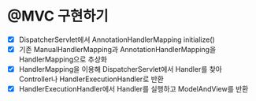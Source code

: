 # @MVC 구현하기

- [x] DispatcherServlet에서 AnnotationHandlerMapping initialize()
- [x] 기존 ManualHandlerMapping과 AnnotationHandlerMapping을 HandlerMapping으로 추상화
- [x] HandlerMapping을 이용해 DispatcherServlet에서 Handler를 찾아 Controller나 HandlerExecutionHandler로 반환
- [x] HandlerExecutionHandler에서 Handler를 실행하고 ModelAndView를 반환